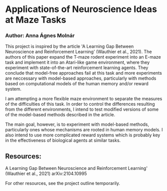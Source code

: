 
# Applications of Neuroscience Ideas at Maze Tasks
### Author: Anna Ágnes Molnár
This project is inspired by the article 'A Learning Gap Between Neuroscience and Reinforcement Learning' (Wauthier et al., 2021). The authors of this paper expand the T-maze rodent experiment into an E-maze task and implement it into an Atari-like game environment, where they experiment with state-of-the-art reinforcement learning agents. They conclude that model-free approaches fail at this task and more experiments are neccessary with model-based approaches, particularly with methods based on computational models of the human memory and/or reward system.

I am attempting a more flexible maze environment to separate the measures of the difficulties of this task. In order to control the differences resulting from the different environments, I intend to test modified versions of some of the model-based methods described in the article.

The main goal, however, is to experiment with model-based methods, particularly ones whose mechanisms are rooted in human memory models. I also intend to use more complicated reward systems which is probably key in the effectiveness of biological agents at similar tasks.

## Resources:
A Learning Gap Between Neuroscience and Reinforcement Learning' (Wauthier et al., 2021) arXiv:2104.10995

For other resources, see the project outline temporarily.
